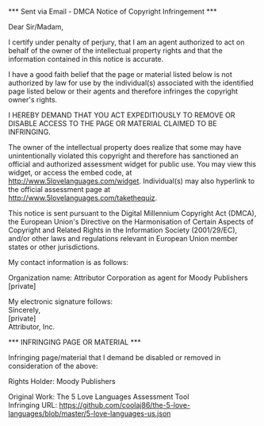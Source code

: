 \*\*\* Sent via Email - DMCA Notice of Copyright Infringement \*\*\*

Dear Sir/Madam,

I certify under penalty of perjury, that I am an agent authorized to act on behalf of the owner of the intellectual property rights and that the information contained in this notice is accurate.

I have a good faith belief that the page or material listed below is not authorized by law for use by the individual(s) associated with the identified page listed below or their agents and therefore infringes the copyright owner's rights.

I HEREBY DEMAND THAT YOU ACT EXPEDITIOUSLY TO REMOVE OR DISABLE ACCESS TO THE PAGE OR MATERIAL CLAIMED TO BE INFRINGING.

The owner of the intellectual property does realize that some may have unintentionally violated this copyright and therefore has sanctioned an official and authorized assessment widget for public use. You may view this widget, or access the embed code, at http://www.5lovelanguages.com/widget. Individual(s) may also hyperlink to the official assessment page at http://www.5lovelanguages.com/takethequiz.

This notice is sent pursuant to the Digital Millennium Copyright Act (DMCA), the European Union's Directive on the Harmonisation of Certain Aspects of Copyright and Related Rights in the Information Society (2001/29/EC), and/or other laws and regulations relevant in European Union member states or other jurisdictions.

My contact information is as follows:

Organization name:   Attributor Corporation as agent for Moody Publishers  
[private]

My electronic signature follows:  
Sincerely,  
[private]  
Attributor, Inc.


\*\*\* INFRINGING PAGE OR MATERIAL \*\*\*

Infringing page/material that I demand be disabled or removed in consideration of the above:

Rights Holder: Moody Publishers

Original Work: The 5 Love Languages Assessment Tool  
Infringing URL: https://github.com/coolaj86/the-5-love-languages/blob/master/5-love-languages-us.json

